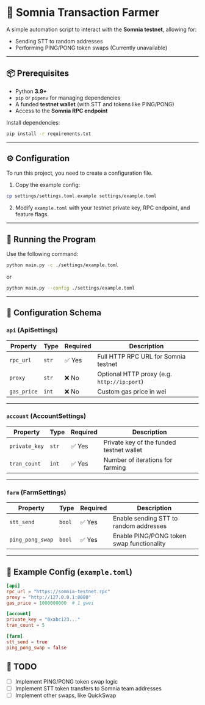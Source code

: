 # 🚀 Somnia Transaction Farmer

A simple automation script to interact with the **Somnia testnet**, allowing for:
- Sending STT to random addresses
- Performing PING/PONG token swaps (Currently unavailable)

---

## 📦 Prerequisites

- Python **3.9+**
- `pip` or `pipenv` for managing dependencies
- A funded **testnet wallet** (with STT and tokens like PING/PONG)
- Access to the **Somnia RPC endpoint**

Install dependencies:

```bash
pip install -r requirements.txt
```

---

## ⚙️ Configuration

To run this project, you need to create a configuration file.

1. Copy the example config:

```bash
cp settings/settings.toml.example settings/example.toml
```

2. Modify `example.toml` with your testnet private key, RPC endpoint, and feature flags.

---

## 🏃 Running the Program

Use the following command:

```bash
python main.py -c ./settings/example.toml
```

or

```bash
python main.py --config ./settings/example.toml
```

---

## 🧩 Configuration Schema

### `api` (ApiSettings)

| Property     | Type     | Required | Description                                |
|--------------|----------|----------|--------------------------------------------|
| `rpc_url`    | `str`    | ✅ Yes   | Full HTTP RPC URL for Somnia testnet       |
| `proxy`      | `str`    | ❌ No    | Optional HTTP proxy (e.g. `http://ip:port`)|
| `gas_price`  | `int`    | ❌ No    | Custom gas price in wei                    |

---

### `account` (AccountSettings)

| Property       | Type     | Required | Description                          |
|----------------|----------|----------|--------------------------------------|
| `private_key`  | `str`    | ✅ Yes   | Private key of the funded testnet wallet |
| `tran_count`   | `int`    | ✅ Yes   | Number of iterations for farming    |

---

### `farm` (FarmSettings)

| Property         | Type      | Required | Description                                 |
|------------------|-----------|----------|---------------------------------------------|
| `stt_send`       | `bool`    | ✅ Yes   | Enable sending STT to random addresses      |
| `ping_pong_swap` | `bool`    | ✅ Yes   | Enable PING/PONG token swap functionality   |

---

## 🧪 Example Config (`example.toml`)

```toml
[api]
rpc_url = "https://somnia-testnet.rpc"
proxy = "http://127.0.0.1:8080"
gas_price = 1000000000  # 1 gwei

[account]
private_key = "0xabc123..."
tran_count = 5

[farm]
stt_send = true
ping_pong_swap = false
```

## 📝 TODO

- [ ] Implement PING/PONG token swap logic
- [ ] Implement STT token transfers to Somnia team addresses
- [ ] Implement other swaps, like QuickSwap